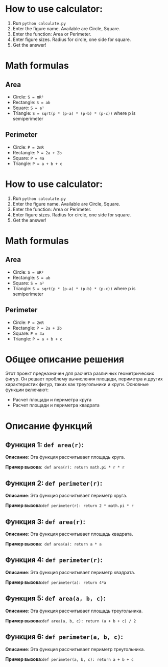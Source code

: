 
# How to use calculator:
1. Run `python calculate.py`
2. Enter the figure name. Available are Circle, Square.
3. Enter the function: Area or Perimeter.
4. Enter figure sizes. Radius for circle, one side for square.
5. Get the answer!

# Math formulas
## Area
- Circle: `S = πR²`
- Rectangle: `S = ab`
- Square: `S = a²`
- Triangle: `S = sqrt(p * (p-a) * (p-b) * (p-c))` where p is semiperimeter

## Perimeter
- Circle: `P = 2πR`
- Rectangle: `P = 2a + 2b`
- Square: `P = 4a`
- Triangle: `P = a + b + c`

# How to use calculator:
1. Run `python calculate.py`
2. Enter the figure name. Available are Circle, Square.
3. Enter the function: Area or Perimeter.
4. Enter figure sizes. Radius for circle, one side for square.
5. Get the answer!

# Math formulas
## Area
- Circle: `S = πR²`
- Rectangle: `S = ab`
- Square: `S = a²`
- Triangle: `S = sqrt(p * (p-a) * (p-b) * (p-c))` where p is semiperimeter

## Perimeter
- Circle: `P = 2πR`
- Rectangle: `P = 2a + 2b`
- Square: `P = 4a`
- Triangle: `P = a + b + c`
# Общее описание решения

Этот проект предназначен для расчета различных геометрических фигур. Он решает проблему вычисления площади, периметра и других характеристик фигур, таких как треугольники и круги. Основные функции включают:

- Расчет площади и периметра  круга
- Расчет площади и периметра квадрата

# Описание функций

## Функция 1: `def area(r)`:

**Описание**: Эта функция рассчитывает площадь круга.

**Пример вызова**:``` def area(r):
    return math.pi * r * r```
## Функция 2: `def perimeter(r)`:

**Описание**: Эта функция рассчитывает периметр круга.

**Пример вызова**:```def perimeter(r):
    return 2 * math.pi * r```
## Функция 3: `def area(r)`:

**Описание**: Эта функция рассчитывает площадь квадрата.

**Пример вызова**:``` def area(a):
    return a * a```
## Функция 4: `def perimeter(r)`:

**Описание**: Эта функция рассчитывает периметр квадрата.

**Пример вызова**:```def perimeter(a):
    return 4*a```
## Функция 5: `def area(a, b, c)`:

**Описание**: Эта функция рассчитывает площадь треугольника.

**Пример вызова**:```def area(a, b, c):
 return (a + b + c) / 2```
## Функция 6: `def perimeter(a, b, c)`:

**Описание**: Эта функция рассчитывает периметр треугольника.

**Пример вызова**:```def perimeter(a, b, c):
 return a + b + c```

